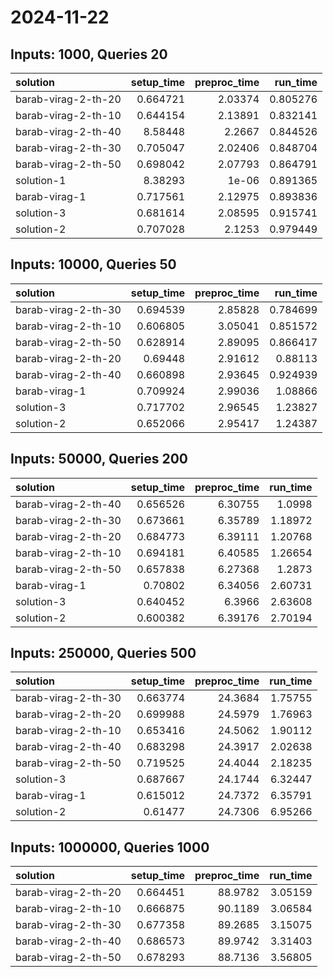 # 2024-11-22

## Inputs: 1000, Queries 20

| solution            |   setup_time |   preproc_time |   run_time |
|:--------------------|-------------:|---------------:|-----------:|
| barab-virag-2-th-20 |     0.664721 |        2.03374 |   0.805276 |
| barab-virag-2-th-10 |     0.644154 |        2.13891 |   0.832141 |
| barab-virag-2-th-40 |     8.58448  |        2.2667  |   0.844526 |
| barab-virag-2-th-30 |     0.705047 |        2.02406 |   0.848704 |
| barab-virag-2-th-50 |     0.698042 |        2.07793 |   0.864791 |
| solution-1          |     8.38293  |        1e-06   |   0.891365 |
| barab-virag-1       |     0.717561 |        2.12975 |   0.893836 |
| solution-3          |     0.681614 |        2.08595 |   0.915741 |
| solution-2          |     0.707028 |        2.1253  |   0.979449 |

## Inputs: 10000, Queries 50

| solution            |   setup_time |   preproc_time |   run_time |
|:--------------------|-------------:|---------------:|-----------:|
| barab-virag-2-th-30 |     0.694539 |        2.85828 |   0.784699 |
| barab-virag-2-th-10 |     0.606805 |        3.05041 |   0.851572 |
| barab-virag-2-th-50 |     0.628914 |        2.89095 |   0.866417 |
| barab-virag-2-th-20 |     0.69448  |        2.91612 |   0.88113  |
| barab-virag-2-th-40 |     0.660898 |        2.93645 |   0.924939 |
| barab-virag-1       |     0.709924 |        2.99036 |   1.08866  |
| solution-3          |     0.717702 |        2.96545 |   1.23827  |
| solution-2          |     0.652066 |        2.95417 |   1.24387  |

## Inputs: 50000, Queries 200

| solution            |   setup_time |   preproc_time |   run_time |
|:--------------------|-------------:|---------------:|-----------:|
| barab-virag-2-th-40 |     0.656526 |        6.30755 |    1.0998  |
| barab-virag-2-th-30 |     0.673661 |        6.35789 |    1.18972 |
| barab-virag-2-th-20 |     0.684773 |        6.39111 |    1.20768 |
| barab-virag-2-th-10 |     0.694181 |        6.40585 |    1.26654 |
| barab-virag-2-th-50 |     0.657838 |        6.27368 |    1.2873  |
| barab-virag-1       |     0.70802  |        6.34056 |    2.60731 |
| solution-3          |     0.640452 |        6.3966  |    2.63608 |
| solution-2          |     0.600382 |        6.39176 |    2.70194 |

## Inputs: 250000, Queries 500

| solution            |   setup_time |   preproc_time |   run_time |
|:--------------------|-------------:|---------------:|-----------:|
| barab-virag-2-th-30 |     0.663774 |        24.3684 |    1.75755 |
| barab-virag-2-th-20 |     0.699988 |        24.5979 |    1.76963 |
| barab-virag-2-th-10 |     0.653416 |        24.5062 |    1.90112 |
| barab-virag-2-th-40 |     0.683298 |        24.3917 |    2.02638 |
| barab-virag-2-th-50 |     0.719525 |        24.4044 |    2.18235 |
| solution-3          |     0.687667 |        24.1744 |    6.32447 |
| barab-virag-1       |     0.615012 |        24.7372 |    6.35791 |
| solution-2          |     0.61477  |        24.7306 |    6.95266 |

## Inputs: 1000000, Queries 1000

| solution            |   setup_time |   preproc_time |   run_time |
|:--------------------|-------------:|---------------:|-----------:|
| barab-virag-2-th-20 |     0.664451 |        88.9782 |    3.05159 |
| barab-virag-2-th-10 |     0.666875 |        90.1189 |    3.06584 |
| barab-virag-2-th-30 |     0.677358 |        89.2685 |    3.15075 |
| barab-virag-2-th-40 |     0.686573 |        89.9742 |    3.31403 |
| barab-virag-2-th-50 |     0.678293 |        88.7136 |    3.56805 |